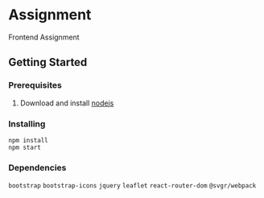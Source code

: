 # Assignment

Frontend Assignment

## Getting Started

### Prerequisites

1. Download and install <a href="https://nodejs.org/en/">nodejs</a>

### Installing

```
npm install
npm start
```

### Dependencies

`bootstrap` `bootstrap-icons` `jquery` `leaflet` `react-router-dom` `@svgr/webpack`
